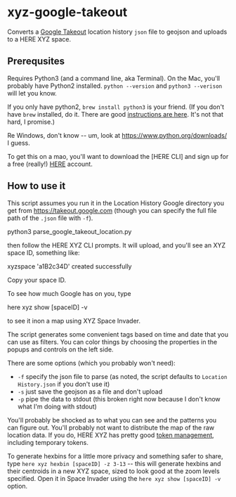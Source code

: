 # xyz-google-takeout

Converts a [Google Takeout](https://takeout.google.com) location history `json` file to geojson and uploads to a HERE XYZ space. 

## Prerequsites

Requires Python3 (and a command line, aka Terminal). On the Mac, you'll probably have Python2 installed. `python --version` and `python3 --verison` will let you know. 

If you only have python2, `brew install python3` is your friend. (If you don't have `brew` installed, do it. There are good [instructions are here](https://wsvincent.com/install-python3-mac/). It's not that hard, I promise.)

Re Windows, don't know -- um, look at https://www.python.org/downloads/ I guess.

To get this on a mao, you'll  want to download the [HERE CLI] and sign up for a free (really!) [HERE](https://explore.xyz.here.com/) account.

## How to use it

This script assumes you run it in the Location History Google directory you get from https://takeout.google.com (though you can specify the full file path of the `.json` file with `-f`).

  python3 parse_google_takeout_location.py

then follow the HERE XYZ CLI prompts. It will upload, and you'll see an XYZ space ID, something like:

  xyzspace 'a1B2c34D' created successfully

Copy your space ID.

To see how much Google has on you, type 

  here xyz show [spaceID] -v
  
to see it inon a map using XYZ Space Invader. 

The script generates some convenient tags based on time and date that you can use as filters. You can color things by choosing the properties in the popups and controls on the left side.

There are some options (which you probably won't need):

- `-f` specify the json file to parse (as noted, the script defaults to `Location History.json` if you don't use it)
- `-s` just save the geojson as a file and don't upload
- `-p` pipe the data to stdout (this broken right now because I don't know what I'm doing with stdout)

You'll probably be shocked as to what you can see and the patterns you can figure out. You'll probably not want to distribute the map of the raw location data. If you do, HERE XYZ has pretty good [token management](https://xyz.api.here.com/token-ui/tokenmatrixui.html), including temporary tokens.

To generate hexbins for a little more privacy and something safer to share, type `here xyz hexbin [spaceID] -z 3-13` -- this will generate hexbins and their centroids in a new XYZ space, sized to look good at the zoom levels specified. Open it in Space Invader using the `here xyz show [spaceID] -v` option.


